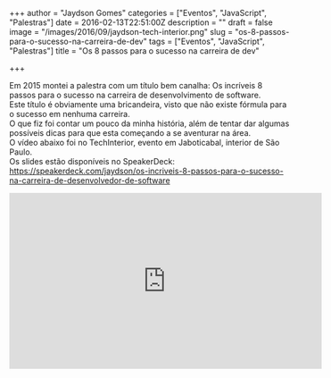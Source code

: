 +++
author = "Jaydson Gomes"
categories = ["Eventos", "JavaScript", "Palestras"]
date = 2016-02-13T22:51:00Z
description = ""
draft = false
image = "/images/2016/09/jaydson-tech-interior.png"
slug = "os-8-passos-para-o-sucesso-na-carreira-de-dev"
tags = ["Eventos", "JavaScript", "Palestras"]
title = "Os 8 passos para o sucesso na carreira de dev"

+++

Em 2015 montei a palestra com um título bem canalha: Os incríveis 8 passos para o sucesso na carreira de desenvolvimento de software.  
Este título é obviamente uma bricandeira, visto que não existe fórmula para o sucesso em nenhuma carreira.  
O que fiz foi contar um pouco da minha história, além de tentar dar algumas possíveis dicas para que esta começando a se aventurar na área.  
O vídeo abaixo foi no TechInterior, evento em Jaboticabal, interior de São Paulo.  
Os slides estão disponíveis no SpeakerDeck: https://speakerdeck.com/jaydson/os-incriveis-8-passos-para-o-sucesso-na-carreira-de-desenvolvedor-de-software  

<iframe width="560" height="315" src="https://www.youtube.com/embed/1h3jjLqD39M" frameborder="0" allowfullscreen></iframe>